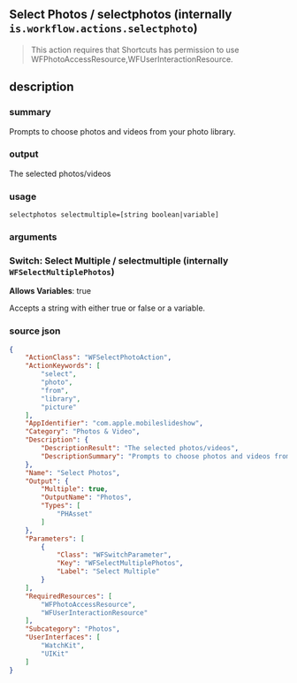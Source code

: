
## Select Photos / selectphotos (internally `is.workflow.actions.selectphoto`)


> This action requires that Shortcuts has permission to use WFPhotoAccessResource,WFUserInteractionResource.


## description
### summary
Prompts to choose photos and videos from your photo library.

### output
The selected photos/videos

### usage
`selectphotos selectmultiple=[string boolean|variable]`

### arguments
### Switch: Select Multiple / selectmultiple (internally `WFSelectMultiplePhotos`)
**Allows Variables**: true


Accepts a string with either true or false
or a variable.

### source json

```json
{
	"ActionClass": "WFSelectPhotoAction",
	"ActionKeywords": [
		"select",
		"photo",
		"from",
		"library",
		"picture"
	],
	"AppIdentifier": "com.apple.mobileslideshow",
	"Category": "Photos & Video",
	"Description": {
		"DescriptionResult": "The selected photos/videos",
		"DescriptionSummary": "Prompts to choose photos and videos from your photo library."
	},
	"Name": "Select Photos",
	"Output": {
		"Multiple": true,
		"OutputName": "Photos",
		"Types": [
			"PHAsset"
		]
	},
	"Parameters": [
		{
			"Class": "WFSwitchParameter",
			"Key": "WFSelectMultiplePhotos",
			"Label": "Select Multiple"
		}
	],
	"RequiredResources": [
		"WFPhotoAccessResource",
		"WFUserInteractionResource"
	],
	"Subcategory": "Photos",
	"UserInterfaces": [
		"WatchKit",
		"UIKit"
	]
}
```
